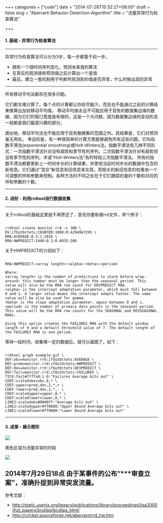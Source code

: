 +++
categories = ["code"]
date = "2014-07-28T15:32:27+08:00"
draft = false
slug = "Aberrant-Behavior-Detection-Algorithm"
title = "流量异常行为检查算法"

+++

####  1. 基础 - 异常行为检查算法

-----

异常行为检查算法可以分为3步，每一步都基于前一步。

* 拥有一个随时间序列变化，预测未来值的算法
* 在真实的观测值和预测值之前计算出一个差值
* 最后，建立一套机制用于判断所观测到的值是否异常，什么时候出现的异常


-----


所有移动平均法都存在很多问题。

它们都太难计算了。每个点的计算都让你绞尽脑汁。而且也不能通过之前的计算结果推算出加权移动平均值。
移动平均值永远不可能应用于现有的数据集边缘的数据，因为它们的窗口宽度是有限的。这是一个大问题，因为数据集边缘的变动形态一般都是我们最感兴趣的部分。

类似地，移动平均法也不能应用于现有数据集的范围之外。其结果是，它们对预测毫无用处。
幸运的是，有一种很简单的计算方案能够避免所有这些问题。它叫指数平滑法(exponential smoothing)或Holt-Winters法。指数平滑法有几种不同形式：一次指数平滑法针对没有趋势和季节性的序列，二次指数平滑法针对有趋势但 没有季节性的序列。术语“Holt-Winters法”有时特指三次指数平滑法。
所有的指数平滑法都要更新上一时间步长的计算结果，并使用当前时间步长的数据中包含的新信息。它们通过“混合”新信息和旧信息来实现，而相关的新旧信息的权重由一个可调整的拌和参数来控制。各种方法的不同之处在于它们跟踪的量的个数和对应的拌和参数的个数。

 ------      


####  2. 进阶 - 利用rrdtool进行数据收集

-----

关于rrdtool的基础这里就不再赘述了，首先你要新建rrd文件，举个例子：

``` shell

rrdtool create monitor.rrd –s 300 \
DS:ifOutOctets:COUNTER:1800:0:4294967295 \
RRA:AVERAGE:0.5:1:2016 \
RRA:HWPREDICT:1440:0.1:0.0035:288

```

关于HWPREDICT的介绍如下：

``` shell

RRA:HWPREDICT:<array length>:<alpha>:<beta>:<period>
 
Where:
<array length> is the number of predictions to store before wrap-around; this number must be longer than the seasonal period. This value will also be the RRA row count for DEVPREDICT RRA.
<alpha> is the intercept adaptation parameter, which must fall between 0 and 1. A larger value means the intercept adapts faster. The same value will be also be used for gamma.
<beta> is the slope adaptation parameter, again between 0 and 1.
<period> is the number of primary data points in the seasonal period. This value will be the RRA row counts for the SEASONAL and DEVSEASONAL RRAs.
 
Using this option creates the FAILURES RRA with the default window length of 9 and a default threshold value of 7. The default length of the FAILURES RRA is one period.

```

等待一段时间，收集够一定的数据后，就可以画图了，如下：

``` shell

rrdtool graph example.gif \
DEF:obs=monitor.rrd:ifOutOctets:AVERAGE \
DEF:pred=monitor.rrd:ifOutOctets:HWPREDICT \
DEF:dev=monitor.rrd:ifOutOctets:DEVPREDICT \
DEF:fail=monitor.rrd:ifOutOctets:FAILURES \
TICK:fail#ffffa0:1.0:"Failures Average bits out" \
CDEF:scaledobs=obs,8,* \
CDEF:upper=pred,dev,2,*,+ \
CDEF:lower=pred,dev,2,*,- \
CDEF:scaledupper=upper,8,* \
CDEF:scaledlower=lower,8,* \
LINE2:scaledobs#0000ff:"Average bits out" \
LINE1:scaledupper#ff0000:"Upper Bound Average bits out" \
LINE1:scaledlower#ff0000:"Lower Bound Average bits out"

```


------

####  3. 成果 - 展示图形


![](/images/2014/1406532673.png)

黄色区域为流量异常的时段

![](/images/2014/1406797351.png)

2014年7月29日18点 由于某事件的公布“***审查立案”，准确扑捉到异常突发流量。
------

参考文献：
* http://static.usenix.org/legacy/publications/library/proceedings/lisa2000/full_papers/brutlag/brutlag_html/
* http://cricket.sourceforge.net/aberrant/rrd_hw.htm